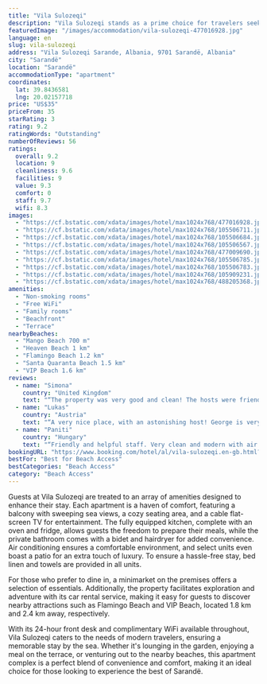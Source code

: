 ```yaml
---
title: "Vila Sulozeqi"
description: "Vila Sulozeqi stands as a prime choice for travelers seeking a serene beachfront escape in Sarandë, just a stone's throw away from the pristine Mango Beach."
featuredImage: "/images/accommodation/vila-sulozeqi-477016928.jpg"
language: en
slug: vila-sulozeqi
address: "Vila Sulozeqi Sarande, Albania, 9701 Sarandë, Albania"
city: "Sarandë"
location: "Sarandë"
accommodationType: "apartment"
coordinates:
  lat: 39.8436581
  lng: 20.02157718
price: "US$35"
priceFrom: 35
starRating: 3
rating: 9.2
ratingWords: "Outstanding"
numberOfReviews: 56
ratings:
  overall: 9.2
  location: 9
  cleanliness: 9.6
  facilities: 9
  value: 9.3
  comfort: 0
  staff: 9.7
  wifi: 8.3
images:
  - "https://cf.bstatic.com/xdata/images/hotel/max1024x768/477016928.jpg?k=cce2e5a959ebcb2bf53094dc51885b77f391aeacce19666bbfafaec5175b4d60&o=&hp=1"
  - "https://cf.bstatic.com/xdata/images/hotel/max1024x768/105506711.jpg?k=5fe5873eb2f9a9633863c6e720b0bac886770f1bee344e7a3977ab802b217eb4&o=&hp=1"
  - "https://cf.bstatic.com/xdata/images/hotel/max1024x768/105506684.jpg?k=a089e0bce1b68199801b41d3311f7771c2636b867c7d4a169a6301febbea1990&o=&hp=1"
  - "https://cf.bstatic.com/xdata/images/hotel/max1024x768/105506567.jpg?k=1dc62aa3733becaad33b8c7411d6c4477a98338110ddb00e425a26d44d8647e1&o=&hp=1"
  - "https://cf.bstatic.com/xdata/images/hotel/max1024x768/477009690.jpg?k=41ad00389e9b2eafef934318e6da67ec76c0181b4d349fa0a3cb22aaa53a6635&o=&hp=1"
  - "https://cf.bstatic.com/xdata/images/hotel/max1024x768/105506785.jpg?k=857aba2799aac9387f7793b560289aec60469bf451a8025ebb608b6531e9ee78&o=&hp=1"
  - "https://cf.bstatic.com/xdata/images/hotel/max1024x768/105506783.jpg?k=6886ac86f8cc3b2aab4eebe32f6b21e98ab92b8e0efa3c7ddf658ef49ddd5b76&o=&hp=1"
  - "https://cf.bstatic.com/xdata/images/hotel/max1024x768/105909231.jpg?k=33200d1b6b35db843c3237ff6497769a5f35dd748f9a94db90ffb4ecd37907cf&o=&hp=1"
  - "https://cf.bstatic.com/xdata/images/hotel/max1024x768/488205368.jpg?k=c9304c05559250951d35f182c6de0c70da12ded5592790762ce114e3662de503&o=&hp=1"
amenities:
  - "Non-smoking rooms"
  - "Free WiFi"
  - "Family rooms"
  - "Beachfront"
  - "Terrace"
nearbyBeaches:
  - "Mango Beach 700 m"
  - "Heaven Beach 1 km"
  - "Flamingo Beach 1.2 km"
  - "Santa Quaranta Beach 1.5 km"
  - "VIP Beach 1.6 km"
reviews:
  - name: "Simona"
    country: "United Kingdom"
    text: "“The property was very good and clean! The hosts were friendly and helpful. I totally recommend the accommodation.”"
  - name: "Lukas"
    country: "Austria"
    text: "“A very nice place, with an astonishing host! George is very friendly and always here if you have any questions. we had a wonderful stay there!”"
  - name: "Paniti"
    country: "Hungary"
    text: "“Friendly and helpful staff. Very clean and modern with air conditioning and comfortable beds. We got every day clean towels and sheets. The view is beautiful ( only thing I regret that is a large blue building in front of this building that...”"
bookingURL: "https://www.booking.com/hotel/al/vila-sulozeqi.en-gb.html?aid=8035640"
bestFor: "Best for Beach Access"
bestCategories: "Beach Access"
category: "Beach Access"
---
```


Guests at Vila Sulozeqi are treated to an array of amenities designed to enhance their stay. Each apartment is a haven of comfort, featuring a balcony with sweeping sea views, a cozy seating area, and a cable flat-screen TV for entertainment. The fully equipped kitchen, complete with an oven and fridge, allows guests the freedom to prepare their meals, while the private bathroom comes with a bidet and hairdryer for added convenience. Air conditioning ensures a comfortable environment, and select units even boast a patio for an extra touch of luxury. To ensure a hassle-free stay, bed linen and towels are provided in all units.

For those who prefer to dine in, a minimarket on the premises offers a selection of essentials. Additionally, the property facilitates exploration and adventure with its car rental service, making it easy for guests to discover nearby attractions such as Flamingo Beach and VIP Beach, located 1.8 km and 2.4 km away, respectively.

With its 24-hour front desk and complimentary WiFi available throughout, Vila Sulozeqi caters to the needs of modern travelers, ensuring a memorable stay by the sea. Whether it's lounging in the garden, enjoying a meal on the terrace, or venturing out to the nearby beaches, this apartment complex is a perfect blend of convenience and comfort, making it an ideal choice for those looking to experience the best of Sarandë.